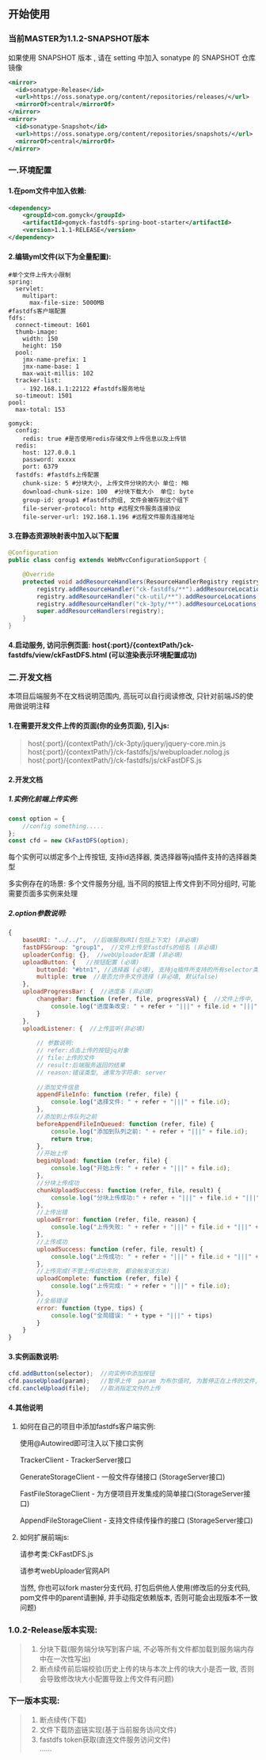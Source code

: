 ## 开始使用 

### 当前MASTER为1.1.2-SNAPSHOT版本

如果使用 SNAPSHOT 版本 , 请在 setting 中加入 sonatype 的 SNAPSHOT 仓库镜像

```xml
<mirror>
  <id>sonatype-Release</id>
  <url>https://oss.sonatype.org/content/repositories/releases/</url>
  <mirrorOf>central</mirrorOf>
</mirror>
<mirror>
  <id>sonatype-Snapshot</id>
  <url>https://oss.sonatype.org/content/repositories/snapshots/</url>
  <mirrorOf>central</mirrorOf>
</mirror>
```


### 一.环境配置

#### 1.在pom文件中加入依赖:
```xml
<dependency>
    <groupId>com.gomyck</groupId>
    <artifactId>gomyck-fastdfs-spring-boot-starter</artifactId>
    <version>1.1.1-RELEASE</version>
</dependency>
```
#### 2.编辑yml文件(以下为全量配置):
```text
#单个文件上传大小限制
spring:
  servlet:
    multipart:
      max-file-size: 5000MB
#fastdfs客户端配置
fdfs:
  connect-timeout: 1601
  thumb-image:
    width: 150
    height: 150
  pool:
    jmx-name-prefix: 1
    jmx-name-base: 1
    max-wait-millis: 102
  tracker-list: 
    - 192.168.1.1:22122 #fastdfs服务地址
  so-timeout: 1501
pool:
  max-total: 153

gomyck:
  config:
    redis: true #是否使用redis存储文件上传信息以及上传锁
  redis:
    host: 127.0.0.1 
    password: xxxxx
    port: 6379
  fastdfs: #fastdfs上传配置
    chunk-size: 5 #分块大小, 上传文件分块的大小 单位: MB
    download-chunk-size: 100  #分块下载大小  单位: byte
    group-id: group1 #fastdfs的组, 文件会被存到这个组下
    file-server-protocol: http #远程文件服务连接协议
    file-server-url: 192.168.1.196 #远程文件服务连接地址
```

#### 3.在静态资源映射表中加入以下配置
```java
@Configuration
public class config extends WebMvcConfigurationSupport {

    @Override
    protected void addResourceHandlers(ResourceHandlerRegistry registry) {
        registry.addResourceHandler("ck-fastdfs/**").addResourceLocations("classpath:/META-INF/resources/ck-fastdfs/");
        registry.addResourceHandler("ck-util/**").addResourceLocations("classpath:/META-INF/resources/ck-util/");
        registry.addResourceHandler("ck-3pty/**").addResourceLocations("classpath:/META-INF/resources/ck-3pty/");
        super.addResourceHandlers(registry);
    }
}
```
#### 4.启动服务, 访问示例页面: host{:port}/{contextPath/}ck-fastdfs/view/ckFastDFS.html (可以渲染表示环境配置成功)

### 二.开发文档

本项目后端服务不在文档说明范围内, 高玩可以自行阅读修改, 只针对前端JS的使用做说明注释

#### 1.在需要开发文件上传的页面(你的业务页面), 引入js: 

> host{:port}/{contextPath/}/ck-3pty/jquery/jquery-core.min.js   
> host{:port}/{contextPath/}/ck-fastdfs/js/webuploader.nolog.js   
> host{:port}/{contextPath/}/ck-fastdfs/js/ckFastDFS.js   

#### 2.开发文档

##### 1.实例化前端上传实例: 
```javascript
const option = {
    //config something.....
};
const cfd = new CkFastDFS(option);
```
每个实例可以绑定多个上传按钮, 支持id选择器, 类选择器等jq插件支持的选择器类型

多实例存在的场景: 多个文件服务分组, 当不同的按钮上传文件到不同分组时, 可能需要页面多实例来处理

##### 2.option参数说明: 
```javascript
{ 
    baseURI: "../../",  //后端服务URI(包括上下文) (非必填)
    fastDFSGroup: "group1",  //文件上传至fastdfs的组名 (非必填)
    uploaderConfig: {},  //webUploader配置 (非必填)
    uploadButton: {   //按钮配置 (必填)
        buttonId: "#btn1", //选择器 (必填), 支持jq插件所支持的所有selector类型
        multiple: true  //是否允许多文件选择 (非必填, 默认false)
    },
    uploadProgressBar: {  //进度条 (非必填)
        changeBar: function (refer, file, progressVal) {  //文件上传中, 进度改变时会触发该方法 
            console.log("进度条改变: " + refer + "|||" + file.id + "|||" + progressVal);
        }
    },
    uploadListener: {  //上传监听(非必填)  
        
        // 参数说明: 
        // refer:点击上传的按钮jq对象   
        // file:上传的文件   
        // result:后端服务返回的结果
        // reason:错误类型, 通常为字符串: server
        
        //添加文件信息
        appendFileInfo: function (refer, file) {
            console.log("选择文件: " + refer + "|||" + file.id);
        },
        //添加到上传队列之前
        beforeAppendFileInQueued: function (refer, file) {
            console.log("添加到队列之前: " + refer + "|||" + file.id);
            return true;
        },
        //开始上传
        beginUpload: function (refer, file) {
            console.log("开始上传: " + refer + "|||" + file.id);
        },
        //分块上传成功
        chunkUploadSuccess: function (refer, file, result) {
            console.log("分块上传成功:" + refer + "|||" + file.id + "|||" + JSON.stringify(result))
        },
        //上传出错
        uploadError: function (refer, file, reason) {
            console.log("上传失败: " + refer + "|||" + file.id + "|||" + reason);
        },
        //上传成功
        uploadSuccess: function (refer, file, result) {
            console.log("上传成功: " + refer + "|||" + file.id + "|||" + JSON.stringify(result));
        },
        //上传完成(不管上传成功失败, 都会触发该方法)
        uploadComplete: function (refer, file) {
            console.log("上传完成: " + refer + "|||" + file.id);
        },
        //全局错误
        error: function (type, tips) {
            console.log("全局错误: " + type + "|||" + tips)
        }
    }
}
```
#### 3.实例函数说明:
```javascript
cfd.addButton(selector);  //向实例中添加按钮
cfd.pauseUpload(param);   //暂停上传  param 为布尔值时, 为暂停正在上传的文件, file类型时, 暂停指定file的上传, null|undefined时为全部暂停
cfd.cancleUpload(file);   //取消指定文件的上传
```
#### 4.其他说明
1. 如何在自己的项目中添加fastdfs客户端实例:

    使用@Autowired即可注入以下接口实例
    
    TrackerClient - TrackerServer接口
    
    GenerateStorageClient - 一般文件存储接口 (StorageServer接口)
    
    FastFileStorageClient - 为方便项目开发集成的简单接口(StorageServer接口)
    
    AppendFileStorageClient - 支持文件续传操作的接口 (StorageServer接口)

2. 如何扩展前端js: 

    请参考类:CkFastDFS.js
    
    请参考webUploader官网API
    
    当然, 你也可以fork master分支代码, 打包后供他人使用(修改后的分支代码, pom文件中的parent请删掉, 并手动指定依赖版本, 否则可能会出现版本不一致问题)

### 1.0.2-Release版本实现:
> 1. 分块下载(服务端分块写到客户端, 不必等所有文件都加载到服务端内存中在一次性写出)  
> 2. 断点续传前后端校验(历史上传的块与本次上传的块大小是否一致, 否则会导致修改块大小配置导致上传文件有问题)  

### 下一版本实现:
> 1. 断点续传(下载)  
> 2. 文件下载防盗链实现(基于当前服务访问文件)  
> 3. fastdfs token获取(直连文件服务访问文件)     
> ......   
